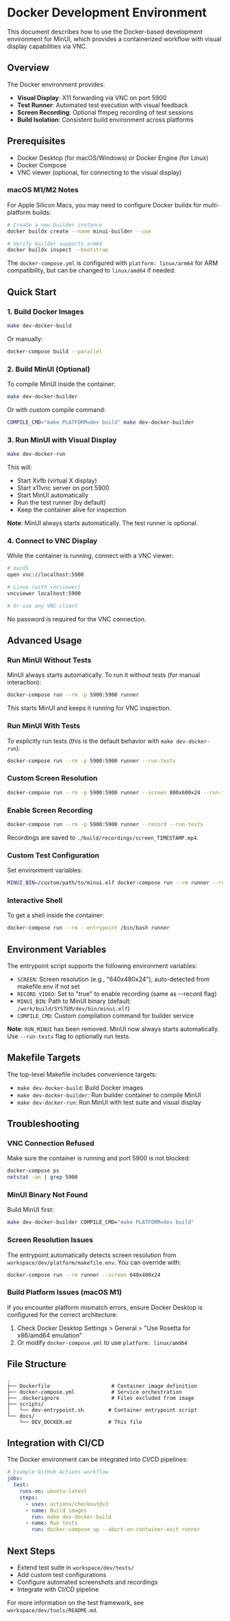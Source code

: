 # Docker Development Environment

This document describes how to use the Docker-based development environment for MinUI, which provides a containerized workflow with visual display capabilities via VNC.

## Overview

The Docker environment provides:
- **Visual Display**: X11 forwarding via VNC on port 5900
- **Test Runner**: Automated test execution with visual feedback
- **Screen Recording**: Optional ffmpeg recording of test sessions
- **Build Isolation**: Consistent build environment across platforms

## Prerequisites

- Docker Desktop (for macOS/Windows) or Docker Engine (for Linux)
- Docker Compose
- VNC viewer (optional, for connecting to the visual display)

### macOS M1/M2 Notes

For Apple Silicon Macs, you may need to configure Docker buildx for multi-platform builds:

```bash
# Create a new builder instance
docker buildx create --name minui-builder --use

# Verify builder supports arm64
docker buildx inspect --bootstrap
```

The `docker-compose.yml` is configured with `platform: linux/arm64` for ARM compatibility, but can be changed to `linux/amd64` if needed.

## Quick Start

### 1. Build Docker Images

```bash
make dev-docker-build
```

Or manually:

```bash
docker-compose build --parallel
```

### 2. Build MinUI (Optional)

To compile MinUI inside the container:

```bash
make dev-docker-builder
```

Or with custom compile command:

```bash
COMPILE_CMD="make PLATFORM=dev build" make dev-docker-builder
```

### 3. Run MinUI with Visual Display

```bash
make dev-docker-run
```

This will:
- Start Xvfb (virtual X display)
- Start x11vnc server on port 5900
- Start MinUI automatically
- Run the test runner (by default)
- Keep the container alive for inspection

**Note**: MinUI always starts automatically. The test runner is optional.

### 4. Connect to VNC Display

While the container is running, connect with a VNC viewer:

```bash
# macOS
open vnc://localhost:5900

# Linux (with vncviewer)
vncviewer localhost:5900

# Or use any VNC client
```

No password is required for the VNC connection.

## Advanced Usage

### Run MinUI Without Tests

MinUI always starts automatically. To run it without tests (for manual interaction):

```bash
docker-compose run --rm -p 5900:5900 runner
```

This starts MinUI and keeps it running for VNC inspection.

### Run MinUI With Tests

To explicitly run tests (this is the default behavior with `make dev-docker-run`):

```bash
docker-compose run --rm -p 5900:5900 runner --run-tests
```

### Custom Screen Resolution

```bash
docker-compose run --rm -p 5900:5900 runner --screen 800x600x24 --run-tests
```

### Enable Screen Recording

```bash
docker-compose run --rm -p 5900:5900 runner --record --run-tests
```

Recordings are saved to `./build/recordings/screen_TIMESTAMP.mp4`.

### Custom Test Configuration

Set environment variables:

```bash
MINUI_BIN=/custom/path/to/minui.elf docker-compose run --rm runner --run-tests
```

### Interactive Shell

To get a shell inside the container:

```bash
docker-compose run --rm --entrypoint /bin/bash runner
```

## Environment Variables

The entrypoint script supports the following environment variables:

- `SCREEN`: Screen resolution (e.g., "640x480x24"), auto-detected from makefile.env if not set
- `RECORD_VIDEO`: Set to "true" to enable recording (same as --record flag)
- `MINUI_BIN`: Path to MinUI binary (default: `/work/build/SYSTEM/dev/bin/minui.elf`)
- `COMPILE_CMD`: Custom compilation command for builder service

**Note**: `RUN_MINUI` has been removed. MinUI now always starts automatically. Use `--run-tests` flag to optionally run tests.

## Makefile Targets

The top-level Makefile includes convenience targets:

- `make dev-docker-build`: Build Docker images
- `make dev-docker-builder`: Run builder container to compile MinUI
- `make dev-docker-run`: Run MinUI with test suite and visual display

## Troubleshooting

### VNC Connection Refused

Make sure the container is running and port 5900 is not blocked:

```bash
docker-compose ps
netstat -an | grep 5900
```

### MinUI Binary Not Found

Build MinUI first:

```bash
make dev-docker-builder COMPILE_CMD="make PLATFORM=dev build"
```

### Screen Resolution Issues

The entrypoint automatically detects screen resolution from `workspace/dev/platform/makefile.env`. You can override with:

```bash
docker-compose run --rm runner --screen 640x480x24
```

### Build Platform Issues (macOS M1)

If you encounter platform mismatch errors, ensure Docker Desktop is configured for the correct architecture:

1. Check Docker Desktop Settings > General > "Use Rosetta for x86/amd64 emulation"
2. Or modify `docker-compose.yml` to use `platform: linux/amd64`

## File Structure

```
.
├── Dockerfile                    # Container image definition
├── docker-compose.yml            # Service orchestration
├── .dockerignore                 # Files excluded from image
├── scripts/
│   └── dev-entrypoint.sh        # Container entrypoint script
└── docs/
    └── DEV_DOCKER.md            # This file
```

## Integration with CI/CD

The Docker environment can be integrated into CI/CD pipelines:

```yaml
# Example GitHub Actions workflow
jobs:
  test:
    runs-on: ubuntu-latest
    steps:
      - uses: actions/checkout@v3
      - name: Build images
        run: make dev-docker-build
      - name: Run tests
        run: docker-compose up --abort-on-container-exit runner
```

## Next Steps

- Extend test suite in `workspace/dev/tests/`
- Add custom test configurations
- Configure automated screenshots and recordings
- Integrate with CI/CD pipeline

For more information on the test framework, see `workspace/dev/tools/README.md`.
